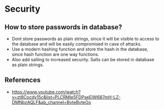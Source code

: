 # Security

## How to store passwords in database?

* Dont store passwords as plain strings, since it will be visible to access to the database and will be easily compromised in case of attacks.
* Use a modern hashing function and store the hash in the database, since hash function are one way functions.
* Also add salting to increased security. Salts can be stored in database as plain strings.

## References

* <https://www.youtube.com/watch?v=zt8Cocdy15c&list=PLCRMIe5FDPseEIW687mH-LZ-DMNbzAQLF&ab_channel=ByteByteGo>

